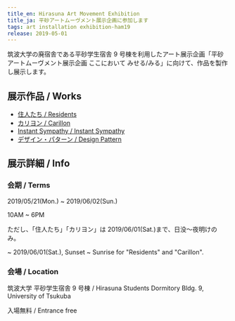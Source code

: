```yaml
---
title_en: Hirasuna Art Movement Exhibition
title_ja: 平砂アートムーヴメント展示企画に参加します
tags: art installation exhibition-ham19
release: 2019-05-01
---
```


筑波大学の廃宿舎である平砂学生宿舎 9 号棟を利用したアート展示企画「平砂アートムーヴメント展示企画 ここにおいて みせる/みる」に向けて、作品を製作し展示します。

## 展示作品 / Works

- [住人たち / Residents](/works/residents)
- [カリヨン / Carillon](/works/carillon)
- [Instant Sympathy / Instant Sympathy](/works/sympathy)
- [デザイン・パターン / Design Pattern](/works/design-pattern)

## 展示詳細 / Info

### 会期 / Terms

2019/05/21(Mon.) ~ 2019/06/02(Sun.)

10AM ~ 6PM

ただし、「住人たち」「カリヨン」は 2019/06/01(Sat.)まで、日没〜夜明けのみ。

~ 2019/06/01(Sat.), Sunset ~ Sunrise for "Residents" and "Carillon".

### 会場 / Location

筑波大学 平砂学生宿舎 9 号棟 / Hirasuna Students Dormitory Bldg. 9, University of Tsukuba

入場無料 / Entrance free
